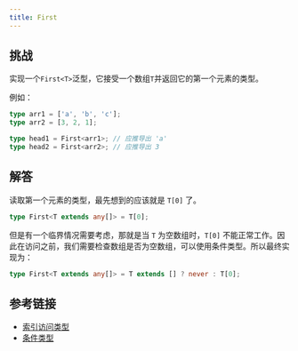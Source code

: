 ```yaml
---
title: First
---
```


## 挑战

实现一个`First<T>`泛型，它接受一个数组`T`并返回它的第一个元素的类型。

例如：

```ts
type arr1 = ['a', 'b', 'c'];
type arr2 = [3, 2, 1];

type head1 = First<arr1>; // 应推导出 'a'
type head2 = First<arr2>; // 应推导出 3
```

## 解答

读取第一个元素的类型，最先想到的应该就是 `T[0]` 了。

```ts
type First<T extends any[]> = T[0];
```

但是有一个临界情况需要考虑，那就是当 `T` 为空数组时，`T[0]` 不能正常工作。因此在访问之前，我们需要检查数组是否为空数组，可以使用条件类型。所以最终实现为：

```ts
type First<T extends any[]> = T extends [] ? never : T[0];
```

## 参考链接

- [索引访问类型](https://www.typescriptlang.org/docs/handbook/2/indexed-access-types.html)
- [条件类型](https://www.typescriptlang.org/docs/handbook/2/conditional-types.html)

